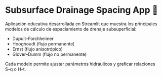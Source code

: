 # Subsurface Drainage Spacing App 🌾

Aplicación educativa desarrollada en Streamlit que muestra los principales modelos
de cálculo de espaciamiento de drenaje subsuperficial:

- Dupuit–Forchheimer  
- Hooghoudt (flujo permanente)  
- Ernst (flujo anisotrópico)  
- Glover–Dumm (flujo no permanente)  

Cada modelo permite ajustar parámetros hidráulicos y graficar relaciones S–q o H–t.
